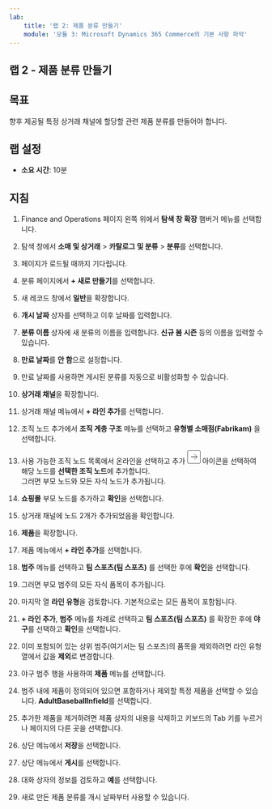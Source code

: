 ```yaml
---
lab:
    title: '랩 2: 제품 분류 만들기'
    module: '모듈 3: Microsoft Dynamics 365 Commerce의 기본 사항 파악'
---
```


## 랩 2 - 제품 분류 만들기

## 목표

향후 제공될 특정 상거래 채널에 할당할 관련 제품 분류를 만들어야 합니다.

## 랩 설정

   - **소요 시간**: 10분

## 지침

1. Finance and Operations 페이지 왼쪽 위에서 **탐색 창 확장** 햄버거 메뉴를 선택합니다.

1. 탐색 창에서 **소매 및 상거래** > **카탈로그 및 분류** > **분류**를 선택합니다.

1. 페이지가 로드될 때까지 기다립니다.

1. 분류 페이지에서 **+ 새로 만들기**를 선택합니다.

1. 새 레코드 창에서 **일반**을 확장합니다.

1. **개시 날짜** 상자를 선택하고 이후 날짜를 입력합니다.

1. **분류 이름** 상자에 새 분류의 이름을 입력합니다. **신규 봄 시즌** 등의 이름을 입력할 수 있습니다.

1. **만료 날짜**를 **안 함**으로 설정합니다.

1. 만료 날짜를 사용하면 게시된 분류를 자동으로 비활성화할 수 있습니다.

1. **상거래 채널**을 확장합니다.

1. 상거래 채널 메뉴에서 **+ 라인 추가**를 선택합니다.

1. 조직 노드 추가에서 **조직 계층 구조** 메뉴를 선택하고 **유형별 소매점(Fabrikam)** 을 선택합니다.

1. 사용 가능한 조직 노드 목록에서 온라인을 선택하고 추가 ![오른쪽 화살표 아이콘](./media/d365-fo-add-org-node-icon.png) 아이콘을 선택하여 해당 노드를 **선택한 조직 노드**에 추가합니다.  
  그러면 부모 노드와 모든 자식 노드가 추가됩니다.

1. **쇼핑몰** 부모 노드를 추가하고 **확인**을 선택합니다.

1. 상거래 채널에 노드 2개가 추가되었음을 확인합니다.

1. **제품**을 확장합니다.

1. 제품 메뉴에서 **+ 라인 추가**를 선택합니다.

1. **범주** 메뉴를 선택하고 **팀 스포츠(팀 스포츠)** 를 선택한 후에 **확인**을 선택합니다.

1. 그러면 부모 범주의 모든 자식 품목이 추가됩니다.

1. 마지막 열 **라인 유형**을 검토합니다. 기본적으로는 모든 품목이 포함됩니다.

1. **+ 라인 추가**, **범주** 메뉴를 차례로 선택하고 **팀 스포츠(팀 스포츠)** 를 확장한 후에 **야구**를 선택하고 **확인**을 선택합니다.

1. 이미 포함되어 있는 상위 범주(여기서는 팀 스포츠)의 품목을 제외하려면 라인 유형 열에서 값을 **제외**로 변경합니다.

1. 야구 범주 행을 사용하여 **제품** 메뉴를 선택합니다.

1. 범주 내에 제품이 정의되어 있으면 포함하거나 제외할 특정 제품을 선택할 수 있습니다. **AdultBaseballInfield**를 선택합니다.

1. 추가한 제품을 제거하려면 제품 상자의 내용을 삭제하고 키보드의 Tab 키를 누르거나 페이지의 다른 곳을 선택합니다.

1. 상단 메뉴에서 **저장**을 선택합니다.

1. 상단 메뉴에서 **게시**를 선택합니다.

1. 대화 상자의 정보를 검토하고 **예**를 선택합니다.

1. 새로 만든 제품 분류를 개시 날짜부터 사용할 수 있습니다.
